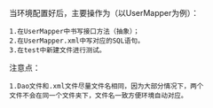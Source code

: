 当环境配置好后，主要操作为（以UserMapper为例）：
````
1.在UserMapper中书写接口方法（抽象）；
2.在UserMapper.xml中写对应的SQL语句。
3.在test中新建文件进行测试。
````

注意点：
````
1.Dao文件和.xml文件尽量文件名相同，因为大部分情况下，两个
文件不会在同一个文件夹下，文件名一致方便环境自动对应。
````